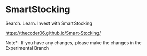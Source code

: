 # SmartStocking
Search. Learn. Invest with SmartStocking 

https://thecoder06.github.io/Smart-Stocking/

Note*- If you have any changes, please make the changes in the Experimental Branch
